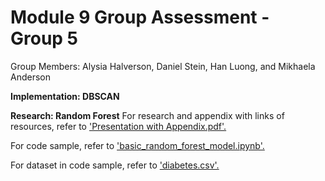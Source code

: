 # Module 9 Group Assessment - Group 5

Group Members: Alysia Halverson, Daniel Stein, Han Luong, and Mikhaela Anderson

**Implementation: DBSCAN**


**Research: Random Forest**
For research and appendix with links of resources, refer to ['Presentation with Appendix.pdf'.](Research_Random_Forest/Presentation%20with%20appendix.pdf) 

For code sample, refer to ['basic_random_forest_model.ipynb'.](Research_Random_Forest/basic_random_forest_model.ipynb)

For dataset in code sample, refer to ['diabetes.csv'.](Research_Random_Forest/diabetes.csv)
